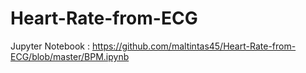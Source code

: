 # Heart-Rate-from-ECG
Jupyter Notebook : https://github.com/maltintas45/Heart-Rate-from-ECG/blob/master/BPM.ipynb
